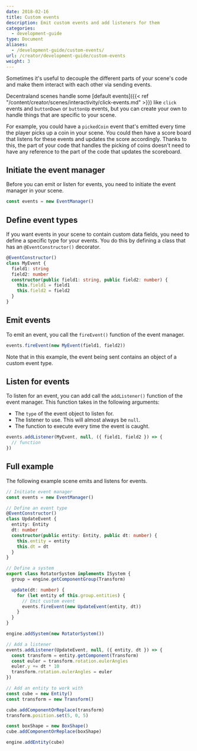 ```yaml
---
date: 2018-02-16
title: Custom events
description: Emit custom events and add listeners for them
categories:
  - development-guide
type: Document
aliases:
  - /development-guide/custom-events/
url: /creator/development-guide/custom-events
weight: 3
---
```


Sometimes it's useful to decouple the different parts of your scene's code and make them interact with each other via sending events.

Decentraland scenes handle some [default events]({{< ref "/content/creator/scenes/interactivity/click-events.md" >}}) like `click` events and `buttonDown` or `buttonUp` events, but you can create your own to handle things that are specific to your scene.

For example, you could have a `pickedCoin` event that's emitted every time the player picks up a coin in your scene. You could then have a score board that listens for these events and updates the score accordingly. Thanks to this, the part of your code that handles the picking of coins doesn't need to have any reference to the part of the code that updates the scoreboard.

## Initiate the event manager

Before you can emit or listen for events, you need to initiate the event manager in your scene.

```ts
const events = new EventManager()
```

## Define event types

If you want events in your scene to contain custom data fields, you need to define a specific type for your events. You do this by defining a class that has an `@EventConstructor()` decorator.

```ts
@EventConstructor()
class MyEvent {
  field1: string
  field2: number
  constructor(public field1: string, public field2: number) {
    this.field1 = field1
    this.field2 = field2
  }
}
```

## Emit events

To emit an event, you call the `fireEvent()` function of the event manager.

```ts
events.fireEvent(new MyEvent(field1, field2))
```

Note that in this example, the event being sent contains an object of a custom event type.

## Listen for events

To listen for an event, you can add call the `addListener()` function of the event manager. This function takes in the following arguments:

- The `type` of the event object to listen for.
- The listener to use. This will almost always be `null`.
- The function to execute every time the event is caught.

```ts
events.addListener(MyEvent, null, ({ field1, field2 }) => {
  // function
})
```

## Full example

The following example scene emits and listens for events.

```ts
// Initiate event manager
const events = new EventManager()

// Define an event type
@EventConstructor()
class UpdateEvent {
  entity: Entity
  dt: number
  constructor(public entity: Entity, public dt: number) {
    this.entity = entity
    this.dt = dt
  }
}

// Define a system
export class RotatorSystem implements ISystem {
  group = engine.getComponentGroup(Transform)

  update(dt: number) {
    for (let entity of this.group.entities) {
      // Emit custom event
      events.fireEvent(new UpdateEvent(entity, dt))
    }
  }
}

engine.addSystem(new RotatorSystem())

// Add a listener
events.addListener(UpdateEvent, null, ({ entity, dt }) => {
  const transform = entity.getComponent(Transform)
  const euler = transform.rotation.eulerAngles
  euler.y += dt * 10
  transform.rotation.eulerAngles = euler
})

// Add an entity to work with
const cube = new Entity()
const transform = new Transform()

cube.addComponentOrReplace(transform)
transform.position.set(5, 0, 5)

const boxShape = new BoxShape()
cube.addComponentOrReplace(boxShape)

engine.addEntity(cube)
```

<!--

## Custom events

Define an event manager

```ts
export namespace EventManager {

  const subscriptions: Record<string, Array<(params?: any) => void> > = {}

  export function on(evt: string, callback: (params?: any) => void) {
    if (!subscriptions[evt]){
      subscriptions[evt] = []
    }
    subscriptions[evt].push(callback)
  }

  export function emit(evt: string, params?: any) {
    if (subscriptions[evt]){
      subscriptions[evt].forEach(callback => callback(params))
    }
  }
}
```

Import the event manager

```ts
import { EventManager } from 'ts/EventManager'
```

Use it:

```ts
EventManager.emit("test", {test: 5})

EventManager.on("test", function(e) {
  log("test " + e.test)
 })

 ```

-->
